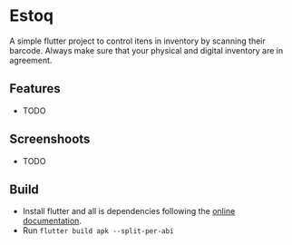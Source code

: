 # Estoq

A simple flutter project to control itens in inventory by scanning their barcode. Always make sure that your physical and digital inventory are in agreement.

## Features
- TODO

## Screenshoots

- TODO

## Build

- Install flutter and all is dependencies following the [online documentation](https://flutter.dev/docs).
- Run `flutter build apk --split-per-abi`